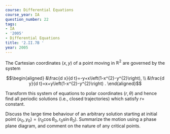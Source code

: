 ```yaml
---
course: Differential Equations
course_year: IA
question_number: 22
tags:
- IA
- '2005'
- Differential Equations
title: '2.II.7B '
year: 2005
---
```



The Cartesian coordinates $(x, y)$ of a point moving in $\mathbb{R}^{2}$ are governed by the system

$$\begin{aligned}
&\frac{d x}{d t}=-y+x\left(1-x^{2}-y^{2}\right), \\
&\frac{d y}{d t}=x+y\left(1-x^{2}-y^{2}\right) .
\end{aligned}$$

Transform this system of equations to polar coordinates $(r, \theta)$ and hence find all periodic solutions (i.e., closed trajectories) which satisfy $r=$ constant.

Discuss the large time behaviour of an arbitrary solution starting at initial point $\left(x_{0}, y_{0}\right)=\left(r_{0} \cos \theta_{0}, r_{0} \sin \theta_{0}\right)$. Summarize the motion using a phase plane diagram, and comment on the nature of any critical points.